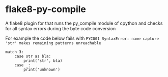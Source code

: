 # flake8-py-compile

A flake8 plugin for that runs the py_compile module of cpython and checks for all syntax errors during the byte code conversion

For example the code below fails with `PYC001 SyntaxError: name capture 'str' makes remaining patterns unreachable`

```
match 3:
    case str as bla:
        print('str', bla)
    case _:
        print('unknown')
```
